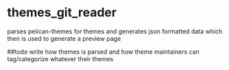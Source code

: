 themes_git_reader
===================

parses pelican-themes for themes and generates json formatted data which then is used to generate a preview page

##todo
write how themes is parsed and how theme maintainers can tag/categorize whatever their themes
